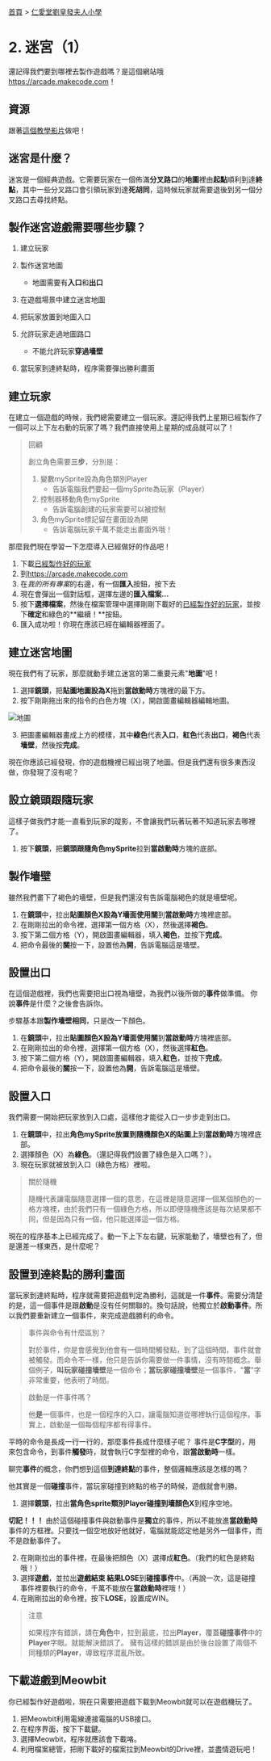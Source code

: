 [首頁] > [仁愛堂劉皇發夫人小學]

# 2. 迷宮（1）

還記得我們要到哪裡去製作遊戲嗎？是這個網站哦 <https://arcade.makecode.com>！

## 資源

跟著[這個教學影片]做吧！

## 迷宮是什麼？

迷宮是一個經典遊戲。它需要玩家在一個佈滿**分叉路口**的**地圖**裡由**起點**順利到達**終點**，其中一些分叉路口會引領玩家到達**死胡同**，這時候玩家就需要退後到另一個分叉路口去尋找終點。

## 製作迷宮遊戲需要哪些步驟？

1. 建立玩家

2. 製作迷宮地圖
    - 地圖需要有**入口**和**出口**

3. 在遊戲場景中建立迷宮地圖

4. 把玩家放置到地圖入口

5. 允許玩家走過地圖路口
    - 不能允許玩家**穿過墻壁**
    
6. 當玩家到達終點時，程序需要彈出勝利畫面

## 建立玩家

在建立一個遊戲的時候，我們總需要建立一個玩家。還記得我們上星期已經製作了一個可以上下左右動的玩家了嗎？我們直接使用上星期的成品就可以了！

> 回顧
>
> 創立角色需要**三步**，分別是：
> 1. 變數mySprite設為角色類別Player
>       - 告訴電腦我們要起一個mySprite為玩家（Player）
> 2. 控制器移動角色mySprite
>       - 告訴電腦創建的玩家需要可以被控制
> 3. 角色mySprite標記留在畫面設為開
>       - 告訴電腦玩家千萬不能走出畫面外哦！

那麼我們現在學習一下怎麼導入已經做好的作品吧！

1. 下載[已經製作好的玩家]
2. 到<https://arcade.makecode.com>
3. 在*我的所有專案*的右邊，有一個**匯入**按鈕，按下去
4. 現在會彈出一個對話框，選擇左邊的**匯入檔案...**
5. 按下**選擇檔案**，然後在檔案管理中選擇剛剛下載好的[已經製作好的玩家]，並按下**確定**和綠色的**繼續！**按鈕。
6. 匯入成功啦！你現在應該已經在編輯器裡面了。

## 建立迷宮地圖

現在我們有了玩家，那麼就動手建立迷宮的第二重要元素"**地圖**"吧！

1. 選擇**鏡頭**，把**貼圖地圖設為X**拖到**當啟動時**方塊裡的最下方。
2. 按下剛剛拖出來的指令的白色方塊（X），開啟圖畫編輯器編輯地圖。

![地圖]

3. 把圖畫編輯器畫成上方的模樣，其中**綠色**代表**入口**，**紅色**代表**出口**，**褐色**代表**墻壁**，然後按**完成**。

現在你應該已經發現，你的遊戲機裡已經出現了地圖。但是我們還有很多東西沒做，你發現了沒有呢？

## 設立鏡頭跟隨玩家

這樣子做我們才能一直看到玩家的蹤影，不會讓我們玩著玩著不知道玩家去哪裡了。

1. 按下**鏡頭**，把**鏡頭跟隨角色mySprite**拉到**當啟動時**方塊的底部。

## 製作墻壁

雖然我們畫下了褐色的墻壁，但是我們還沒有告訴電腦褐色的就是墻壁呢。

1. 在**鏡頭**中，拉出**貼圖顏色X設為Y墻面使用關**到**當啟動時**方塊裡底部。
2. 在剛剛拉出的命令裡，選擇第一個方格（X），然後選擇**褐色**。
3. 按下第二個方格（Y），開啟圖畫編輯器，填入**褐色**，並按下**完成**。
4. 把命令最後的**關**按一下，設置他為**開**，告訴電腦這是墻壁。

## 設置出口

在這個遊戲裡，我們也需要把出口視為墻壁，為我們以後所做的**事件**做準備。
你說**事件**是什麼？之後會告訴你。

步驟基本跟**製作墻壁相同**，只是改一下顏色。

1. 在**鏡頭**中，拉出**貼圖顏色X設為Y墻面使用關**到**當啟動時**方塊裡底部。
2. 在剛剛拉出的命令裡，選擇第一個方格（X），然後選擇**紅色**。
3. 按下第二個方格（Y），開啟圖畫編輯器，填入**紅色**，並按下**完成**。
4. 把命令最後的**關**按一下，設置他為**開**，告訴電腦這是墻壁。

## 設置入口

我們需要一開始把玩家放到入口處，這樣他才能從入口一步步走到出口。

1. 在**鏡頭**中，拉出**角色mySprite放置到隨機顏色X的貼圖上**到**當啟動時**方塊裡底部。
2. 選擇顏色（X）為**綠色**。（還記得我們設置了綠色是入口嗎？）。
3. 現在玩家就被放到入口（綠色方格）裡啦。

> 關於隨機
>
> 隨機代表讓電腦隨意選擇一個的意思，在這裡是隨意選擇一個某個顏色的一格方塊裡，由於我們只有一個綠色方格，所以即便隨機應該是每次結果都不同，但是因為只有一個，他只能選擇這一個方格。

現在的程序基本上已經完成了。動一下上下左右鍵，玩家能動了，墻壁也有了，但是還差一樣東西，是什麼呢？

## 設置到達終點的勝利畫面

當玩家到達終點時，程序就需要把遊戲判定為勝利，這就是一件**事件**。需要分清楚的是，這一個事件是跟**啟動**是沒有任何關聯的。換句話說，他獨立於**啟動事件**。所以我們要重新建立一個事件，來完成遊戲勝利的命令。

> 事件與命令有什麼區別？
>
> 對於事件，你是會感覺到他會有一個時間觸發點，到了這個時間，事件就會被觸發。而命令不一樣，他只是告訴你需要做一件事情，沒有時間概念。舉個例子，**叫玩家碰撞墻壁**是一個命令；**當玩家碰撞墻壁**是一個事件，"**當**"字非常重要，他表明了時間。

> 啟動是一件事件嗎？
>
> 他**是**一個事件，也是一個程序的入口，讓電腦知道從哪裡執行這個程序。事實上，啟動是一個每個程序都有得事件。

平時的命令是長成一行一行的，那麼事件長成什麼樣子呢？
事件是**C字型**的，用來包含命令，到事件**觸發**時，就會執行C字型裡的命令，跟**當啟動時**一樣。

聊完**事件**的概念，你們想到這個**到達終點**的事件，整個邏輯應該是怎樣的嗎？

他其實是一個**碰撞**事件，當玩家碰撞到終點的格子的時候，遊戲就會判勝。

1. 選擇**鏡頭**，拉出**當角色sprite類別Player碰撞到墻顏色X**到程序空地。

**切記！！！**
由於這個碰撞事件與啟動事件是**獨立**的事件，所以不能放進**當啟動時**事件的方框裡。只要找一個空地放好他就好，電腦就能認定他是另外一個事件，而不是啟動事件了。

2. 在剛剛拉出的事件裡，在最後把顏色（X）選擇成**紅色**。（我們的紅色是終點哦！）
3. 選擇**遊戲**，並拉出**遊戲結束 結果LOSE**到**碰撞事件**中。（再說一次，這是碰撞事件裡要執行的命令，千萬不能放在**當啟動時**裡哦！）
4. 在剛剛拉出的命令裡，按下**LOSE**，設置成WIN。

> 注意
>
> 如果程序有錯誤，請在**角色**中，拉到最底，拉出**Player**，覆蓋**碰撞事件**中的**Player**字眼。就能解決錯誤了。
> 擁有這樣的錯誤是由於後台設置了兩個不同種類的**Player**，導致程序混亂所致。

## 下載遊戲到Meowbit

你已經製作好遊戲啦，現在只需要把遊戲下載到Meowbit就可以在遊戲機玩了。

1. 把Meowbit利用電線連接電腦的USB接口。
2. 在程序界面，按下下載鍵。
3. 選擇Meowbit，程序就應該會下載咯。
4. 利用檔案總管，把剛下載好的檔案拉到Meowbit的Drive裡，並盡情遊玩吧！


<!-- links -->
[首頁]: ../../../../../index.md
[仁愛堂劉皇發夫人小學]: ../../index.md
[這個教學影片]: ./resource/tutorial2.flv
[已經製作好的玩家]: ./resource/start.png
[地圖]: ./resource/map.png